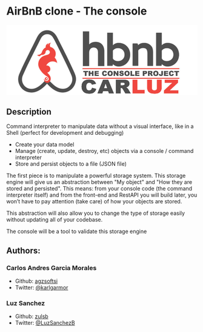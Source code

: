 # AirBnB clone - The console
![](Logo.jpg)
## Description 
Command interpreter to manipulate data without a visual interface, like in a Shell (perfect for development and debugging)

- Create your data model
- Manage (create, update, destroy, etc) objects via a console / command interpreter
- Store and persist objects to a file (JSON file)

The first piece is to manipulate a powerful storage system. This storage engine will give us an abstraction between "My object" and "How they are stored and persisted". This means: from your console code (the command interpreter itself) and from the front-end and RestAPI you will build later, you won’t have to pay attention (take care) of how your objects are stored.

This abstraction will also allow you to change the type of storage easily without updating all of your codebase.

The console will be a tool to validate this storage engine

## Authors:
### Carlos Andres Garcia Morales
- Github: [agzsoftsi](https://github.com/agzsoftsi)
- Twitter: [@karlgarmor](https://twitter.com/karlgarmor)

### Luz Sanchez
- Github: [zulsb](https://github.com/zulsb)
- Twitter: [@LuzSanchezB](https://twitter.com/LuzSanchezB)

